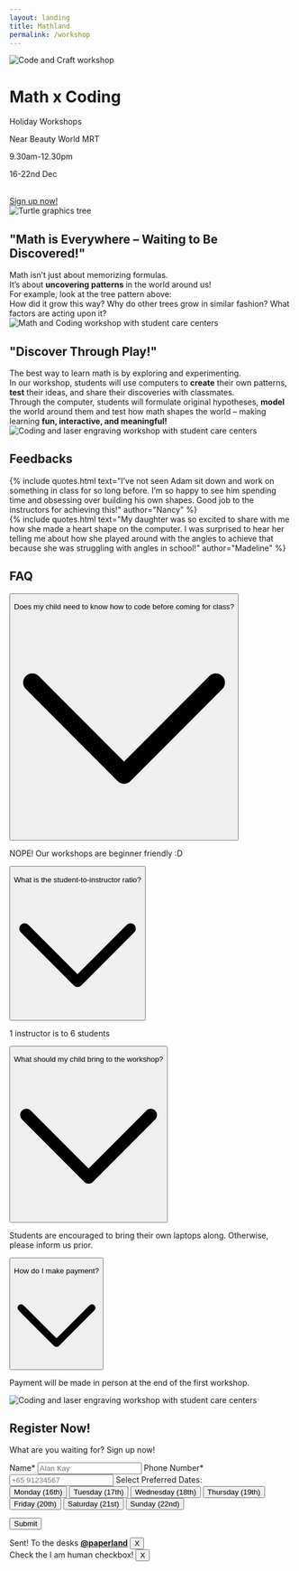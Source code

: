 ```yaml
---
layout: landing
title: Mathland
permalink: /workshop
---
```


<!-- Hero image -->
<img class="absolute top-0 left-0 w-screen h-[44vh] object-cover brightness-50 -z-10 sm:h-[60vh]" src="/assets/lib/landing/knowledge_park_16x9.webp" alt="Code and Craft workshop">
<!-- Hero text -->
<h1 class="text-5xl font-bold tracking-tighter lg:text-9xl">Math x Coding</h1>
<p class="ml-2 text-white">Holiday Workshops</p>
<p class="mt-4 ml-2 text-white">Near Beauty World MRT</p>
<p class="ml-2 text-white">9.30am-12.30pm</p>
<p class="ml-2 text-white">16-22nd Dec</p>
<br>
<a href="/workshop/#register" class="px-4 py-2 ml-2 rounded-md bg-primary internal-link">Sign up now!</a>




<!-- Tree section -->
<section class="my-28 lg:mt-48">

<img class="object-cover w-full h-full mt-8 rounded-md" src="/assets/lib/landing/tree.gif" alt="Turtle graphics tree">

<h2 class="my-8 text-3xl lg:text-4xl">"Math is Everywhere – Waiting to Be Discovered!"</h2>

<div class="text-text">Math isn’t just about memorizing formulas.</div>
<div class="text-text">It’s about <strong>uncovering patterns</strong> in the world around us! </div>
<div class="text-text">For example, look at the tree pattern above:</div>
<div class="text-text">How did it grow this way? Why do other trees grow in similar fashion? What factors are acting upon it?</div>
</section>




<!-- Knowledge Park section -->
<section class="my-32">
<img class="object-cover w-full h-full mt-8 rounded-md" src="/assets/lib/landing/knowledge_park.gif" alt="Math and Coding workshop with student care centers">

<h2 class="my-8 text-3xl lg:text-4xl">"Discover Through Play!"</h2>

<div class="text-text">The best way to learn math is by exploring and experimenting.</div>
<div class="text-text">In our workshop, students will use computers to <strong>create</strong> their own patterns, <strong>test</strong> their ideas, and share their discoveries with classmates.</div>
<div class="text-text">Through the computer, students will formulate original hypotheses, <strong>model</strong> the world around them and test how math shapes the world – making learning <strong>fun, interactive, and meaningful!</strong></div>

</section>




<!-- Feedback -->
<section class="my-32">
<img class="object-cover w-full h-full mt-8 rounded-md" src="/assets/lib/landing/senang_16x9.webp" alt="Coding and laser engraving workshop with student care centers">

<h2 class="my-8 text-3xl lg:text-4xl">Feedbacks</h2>
<div class="mt-8 grid-container">
    {% include quotes.html 
        text="I’ve not seen Adam sit down and work on something in class for so long before. I’m so happy to see him spending time and obsessing over building his own shapes. Good job to the instructors for achieving this!"
        author="Nancy"
    %}
    <br>
    {% include quotes.html 
        text="My daughter was so excited to share with me how she made a heart shape on the computer. I was surprised to hear her telling me about how she played around with the angles to achieve that because she was struggling with angles in school!"
        author="Madeline"
    %}
</div>
</section>



<!-- FAQ -->
<section class="my-32">
<h2 class="my-8 text-3xl lg:text-4xl">FAQ</h2>
<div class="max-w-xl space-y-4 sm:mx-auto lg:max-w-2xl">
    <!-- Question -->
    <div class="border-b">
        <button type="button" aria-label="Open item" title="Open item" class="flex items-center justify-between w-full p-4 focus:outline-none" onclick="toggleAccordion(this)">
            <p class="text-left">Does my child need to know how to code before coming for class?</p>
            <svg viewBox="0 0 24 24" class="w-3 text-gray-600 transition-transform duration-200"><polyline fill="none" stroke="currentColor" stroke-width="2" stroke-linecap="round" stroke-miterlimit="10" points="2,7 12,17 22,7" stroke-linejoin="round"></polyline></svg>
        </button>
        <div class="hidden p-4 pt-0"><p class="text-gray-700">NOPE! Our workshops are beginner friendly :D</p></div>
    </div>
    <!-- Question -->
    <div class="border-b">
        <button type="button" aria-label="Open item" title="Open item" class="flex items-center justify-between w-full p-4 focus:outline-none" onclick="toggleAccordion(this)">
            <p class="text-left">What is the student-to-instructor ratio?</p>
            <svg viewBox="0 0 24 24" class="w-3 text-gray-600 transition-transform duration-200"><polyline fill="none" stroke="currentColor" stroke-width="2" stroke-linecap="round" stroke-miterlimit="10" points="2,7 12,17 22,7" stroke-linejoin="round"></polyline></svg>
        </button>
        <div class="hidden p-4 pt-0"><p class="text-gray-700">1 instructor is to 6 students</p></div>
    </div>
    <!-- Question -->
    <div class="border-b">
        <button type="button" aria-label="Open item" title="Open item" class="flex items-center justify-between w-full p-4 focus:outline-none" onclick="toggleAccordion(this)">
            <p class="text-left">What should my child bring to the workshop?</p>
            <svg viewBox="0 0 24 24" class="w-3 text-gray-600 transition-transform duration-200"><polyline fill="none" stroke="currentColor" stroke-width="2" stroke-linecap="round" stroke-miterlimit="10" points="2,7 12,17 22,7" stroke-linejoin="round"></polyline></svg>
        </button>
        <div class="hidden p-4 pt-0"><p class="text-gray-700">Students are encouraged to bring their own laptops along. Otherwise, please inform us prior.</p></div>
    </div>
    <!-- Question -->
    <div class="border-b">
        <button type="button" aria-label="Open item" title="Open item" class="flex items-center justify-between w-full p-4 focus:outline-none" onclick="toggleAccordion(this)">
            <p class="text-left">How do I make payment?</p>
            <svg viewBox="0 0 24 24" class="w-3 text-gray-600 transition-transform duration-200"><polyline fill="none" stroke="currentColor" stroke-width="2" stroke-linecap="round" stroke-miterlimit="10" points="2,7 12,17 22,7" stroke-linejoin="round"></polyline></svg>
        </button>
        <div class="hidden p-4 pt-0"><p class="text-gray-700">Payment will be made in person at the end of the first workshop. </p></div>
    </div>
</div>
</section>




<!-- Form section -->
<section class="my-32 lg:mx-24 lg:flex lg:justify-center" id="register">
<div class="my-8">
    <!-- Senang -->
    <img class="object-cover w-full h-full rounded-md lg:h-1/4 lg:w-5/6" src="/assets/lib/landing/ananias_16x9.webp" alt="Coding and laser engraving workshop with student care centers">
    <h2 class="my-8 text-3xl lg:text-4xl">Register Now!</h2>
    <p class="my-8">What are you waiting for? Sign up now!</p>
</div>

<!-- Form -->
<form id="lettertopaperland" class="flex flex-col p-6 my-8 space-y-4 rounded-lg shadow-lg bg-primary-light" accept-charset="UTF-8" action="https://india.fly.dev/proxy/apps/guru/workshop" method="POST">
    <!-- Name -->
    <label for="name-input" class="font-medium text-text">Name*</label>
    <input id="name-input" type="text" name="name" placeholder="Alan Kay" class="w-full p-2 border border-gray-300 rounded-md focus:outline-none focus:ring-2 focus:ring-primary" />
    <!-- Phone number -->
    <label for="phone-input" class="font-medium text-text">Phone Number*</label>
    <input id="phone-input" type="tel" name="phone" placeholder="+65 91234567" class="w-full p-2 border border-gray-300 rounded-md focus:outline-none focus:ring-2 focus:ring-primary" required />
    <!-- Multiple Date Selection -->
    <label class="font-medium text-text">Select Preferred Dates:</label>
    <div class="grid grid-cols-1 gap-3 sm:grid-cols-2" id="date-selection-container">
        <!-- Monday -->
        <button 
          type="button" 
          class="p-3 text-center text-gray-800 bg-white border rounded-md"
          onclick="this.blur(); toggleDate(this, 'Monday (16th)')"
        >
          Monday (16th)
        </button>
        <!-- Tuesday -->
        <button 
          type="button" 
          class="p-3 text-center text-gray-800 bg-white border rounded-md"
          onclick="this.blur(); toggleDate(this, 'Tuesday (17th)')"
        >
          Tuesday (17th)
        </button>
        <!-- Wednesday -->
        <button 
          type="button" 
          class="p-3 text-center text-gray-800 bg-white border rounded-md"
          onclick="this.blur(); toggleDate(this, 'Wednesday (18th)')"
        >
          Wednesday (18th)
        </button>
        <!-- Thursday -->
        <button 
          type="button" 
          class="p-3 text-center text-gray-800 bg-white border rounded-md"
          onclick="this.blur(); toggleDate(this, 'Thursday (19th)')"
        >
          Thursday (19th)
        </button>
        <!-- Friday -->
        <button 
          type="button" 
          class="p-3 text-center text-gray-800 bg-white border rounded-md"
          onclick="this.blur(); toggleDate(this, 'Friday (20th)')"
        >
          Friday (20th)
        </button>
        <!-- Saturday -->
        <button 
          type="button" 
          class="p-3 text-center text-gray-800 bg-white border rounded-md"
          onclick="this.blur(); toggleDate(this, 'Saturday (21st)')"
        >
          Saturday (21st)
        </button>
        <!-- Sunday -->
        <button 
          type="button" 
          class="p-3 text-center text-gray-800 bg-white border rounded-md"
          onclick="this.blur(); toggleDate(this, 'Sunday (22nd)')"
        >
          Sunday (22nd)
        </button>
    </div>

<input type="hidden" name="selected_dates" id="selected-dates" />
<input type="hidden" name="return_url" value="{{ page.url | absolute_url }}" />

<div class="flex justify-center">
    <div class="h-captcha" data-sitekey="7688737e-8d00-4c1e-acdc-828ee1c02e08"></div>
    <script src="https://js.hcaptcha.com/1/api.js" async defer></script>
</div>

<button type="submit" class="px-4 py-2 text-white rounded-md bg-primary hover:bg-primary-dark focus:outline-none focus:ring-2 focus:ring-primary">Submit</button>
</form>

<!-- Successful toast -->
<div class="fixed z-50 hidden bottom-4 right-4" id="toast-good">
  <div class="flex items-center p-4 text-green-700 bg-green-100 border border-green-400 rounded-md shadow-lg">
      <i class="mr-2 fa fa-check-circle"></i>
      <span>Sent! To the desks <a class="text-blue-600 underline" href="/about"><b>@paperland</b></a></span>
      <button class="ml-auto text-gray-500 hover:text-gray-700 focus:outline-none" onclick="document.getElementById('toast-good').style.display = 'none';">X</button>
  </div>
</div>

<!-- Failure toast -->
<div class="fixed z-50 hidden bottom-4 right-4" id="toast-bad">
  <div class="flex items-center p-4 text-red-700 bg-red-100 border border-red-400 rounded-md shadow-lg">
      <i class="mr-2 fa fa-check-circle"></i>
      <span>Check the I am human checkbox!</span>
      <button class="ml-auto text-gray-500 hover:text-gray-700 focus:outline-none" onclick="document.getElementById('toast-bad').style.display = 'none';">X</button>
  </div>
</div>
</section>






<script>
    // form script
    const urlParams = new URLSearchParams(window.location.search);
    if (urlParams.get('sent') == "true") {
        const element = document.getElementById('toast-good');
        element.style.display = 'block'; // Show the element
    } else if (urlParams.get('sent') == "false") {
        const element = document.getElementById('toast-bad');
        element.style.display = 'block'; // Show the element
    }

    // date selection script
    const selectedDates = new Set();

    function toggleDate(button, date) {
    if (selectedDates.has(date)) {
      selectedDates.delete(date);
      button.classList.remove("bg-primary");
      button.classList.add("bg-white", "text-gray-800");
    } else {
      selectedDates.add(date);
      button.classList.add("bg-primary");
      button.classList.remove("bg-white", "text-gray-800");
    }

    // Update the hidden input with selected dates
    document.getElementById('selected-dates').value = Array.from(selectedDates).join(', ');
  }

    // Accordion Script
    function toggleAccordion(button) {
        const content = button.nextElementSibling;
        const icon = button.querySelector('svg');

        if (content.classList.contains('hidden')) {
            // Open accordion
            content.classList.remove('hidden');
            icon.classList.add('rotate-180');
        } else {
            // Close accordion
            content.classList.add('hidden');
            icon.classList.remove('rotate-180');
        }
    }
</script>
